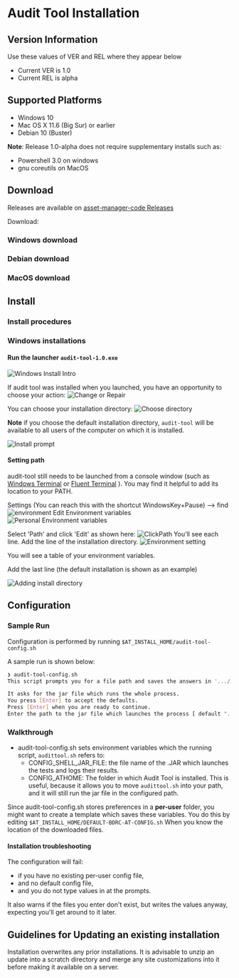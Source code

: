 #  Audit Tool Installation

## Version Information
Use these values of VER and REL where they appear below
- Current VER is 1.0
- Current REL is alpha

## Supported Platforms

- Windows 10
- Mac OS X 11.6 (Big Sur) or earlier
- Debian 10 (Buster)

**Note**: Release 1.0-alpha does not require supplementary installs such as:
- Powershell 3.0 on windows
- gnu coreutils on MacOS

## Download
Releases are available on [asset-manager-code Releases](https://github.com/buda-base/asset-manager/releases)

Download:

### Windows download
### Debian download
### MacOS download

## Install

### Install procedures
### Windows installations

#### Run the launcher `audit-tool-1.0.exe`
![Windows Install Intro](../images/2022/01/windows-install-intro.png)

If audit tool was installed when you launched, you have an opportunity to choose your action:
![Change or Repair](../images/2022/01/change-or-repair.png)

You can choose your installation directory:
![Choose directory](../images/2022/01/choose-directory.png)

**Note** if you choose the default installation directory, `audit-tool` will be available to all users of the computer on which it is installed.

![Install prompt](../images/2022/01/install-prompt.png)
#### Setting path
audit-tool still needs to be launched from a console window (such as [Windows Terminal](https://www.microsoft.com/en-US/p/windows-terminal/9n0dx20hk701?activetab=pivot:overviewtab) or  [Fluent Terminal](https://www.microsoft.com/en-us/p/fluent-terminal/9p2krlmfxf9t?activetab=pivot:overviewtab) ).
You may find it helpful to add its location to your PATH.

Settings (You can reach this with the shortcut WindowsKey+Pause) --> find
![environment](../images/2022/01/environment.png)
Edit Environment variables
![Personal Environment variables](../images/2022/01/personal-environment-variables.png)

Select 'Path' and click 'Edit' as shown here:
![ClickPath](../images/2022/01/clickpath.png)
You'll see each line. Add the line of the installation directory.
![Environment setting](../images/2022/01/environment-setting.png)

You will see a table of your environment variables.

Add the last line (the default installation is shown as an example)

![Adding install directory](../images/2022/01/adding-install-directory.png)


## Configuration
### Sample Run

Configuration is performed by running `$AT_INSTALL_HOME/audit-tool-config.sh`


A sample run is shown below:

 ```bash
❯ audit-tool-config.sh
This script prompts you for a file path and saves the answers in '.../.config/bdrc/auditTool/config'.

It asks for the jar file which runs the whole process.
You press [Enter] to accept the defaults.
Press [Enter] when you are ready to continue.
Enter the path to the jar file which launches the process [ default ".../xxx/audit-test-shell-0.9-SNAPSHOT-1.jar" ]?
```

### Walkthrough
- audit-tool-config.sh sets  environment variables which the running script, `audittool.sh` refers to:
  - CONFIG_SHELL_JAR_FILE: the file name of the .JAR which launches the tests and logs their results.
  - CONFIG_ATHOME: The folder in which Audit Tool is installed. This is useful, because it allows you to move `audittool.sh` into your path, and it will still run the jar file in the configured path.

Since audit-tool-config.sh stores preferences in a **per-user** folder, you might want to create a template which saves these variables.
You do this by editing `$AT_INSTALL_HOME/DEFAULT-BDRC-AT-CONFIG.sh` When you know the location of the  downloaded files.

#### Installation troubleshooting

The configuration will fail:
- if you have no existing per-user config file,
- and no default config file,
- and you do not type values in at the prompts.

It also warns if the files you enter don't exist, but writes the values anyway, expecting you'll get around to it later.

## Guidelines for Updating an existing installation
Installation overwrites any prior installations.
It is advisable to unzip an update into a scratch directory and merge any site customizations into it before making it available on a server.
